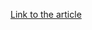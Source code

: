 [Link to the article](https://docs.microsoft.com/en-us/windows-server/identity/ad-ds/plan/security-best-practices/implementing-least-privilege-administrative-models)
